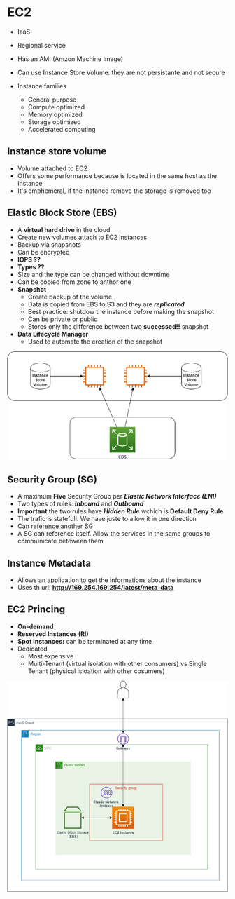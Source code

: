 # EC2

- IaaS
- Regional service
- Has an AMI (Amzon Machine Image)
- Can use Instance Store Volume: they are not persistante and not secure

- Instance families
    - General purpose
    - Compute optimized
    - Memory optimized
    - Storage optimized
    - Accelerated computing

## Instance store volume

- Volume attached to EC2
- Offers some performance because is located in the same host as the instance
- It's emphemeral, if the instance remove the storage is removed too

## Elastic Block Store (EBS)

- A **virtual hard drive** in the cloud
- Create new volumes attach to EC2 instances
- Backup via snapshots
- Can be encrypted
- **IOPS ??**
- **Types ??**
- Size and the type can be changed without downtime
- Can be copied from zone to anthor one
- **Snapshot**
    - Create backup of the volume
    - Data is copied from EBS to S3 and they are ***replicated***
    - Best practice: shutdow the instance before making the snapshot
    - Can be private or public
    - Stores only the difference between two **successed!!** snapshot
- **Data Lifecycle Manager**
    - Used to automate the creation of the snapshot

<div style="text-align:center"> <img src="./screenshots/storage_ec2.png"> </div>

## Security Group (SG)

- A maximum **Five** Security Group per ***Elastic Network Interface (ENI)*** 
- Two types of rules: ***Inbound*** and ***Outbound***
- **Important** the two rules have ***Hidden Rule*** wchich is **Default Deny Rule**
- The trafic is statefull. We have juste to allow it in one direction
- Can reference another SG
- A SG can reference itself. Allow the services in the same groups to communicate beteween them

## Instance Metadata

- Allows an application to get the informations about the instance
- Uses th url: **http://169.254.169.254/latest/meta-data**

## EC2 Princing

* **On-demand**
* **Reserved Instances (RI)**
* **Spot Instances:** can be terminated at any time
* Dedicated
    * Most expensive
    * Multi-Tenant (virtual isolation with other consumers) vs Single Tenant (physical isloation with other cosumers)

<div style="text-align:center"> <img src="./screenshots/ec2_archi.png"> </div>